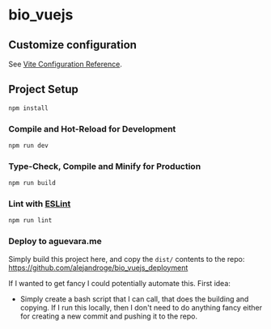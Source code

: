 # bio_vuejs

## Customize configuration

See [Vite Configuration Reference](https://vitejs.dev/config/).

## Project Setup

```sh
npm install
```

### Compile and Hot-Reload for Development

```sh
npm run dev
```

### Type-Check, Compile and Minify for Production

```sh
npm run build
```

### Lint with [ESLint](https://eslint.org/)

```sh
npm run lint
```

### Deploy to aguevara.me

Simply build this project here, and copy the `dist/` contents to the repo: https://github.com/alejandroge/bio_vuejs_deployment

If I wanted to get fancy I could potentially automate this. First idea:

- Simply create a bash script that I can call, that does the building and copying. If I run this locally, then I don't need to do anything fancy either for creating a new commit and pushing it to the repo.
